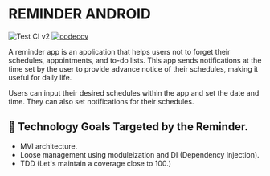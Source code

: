 # REMINDER ANDROID
![Test CI v2](https://github.com/skaengus2012/REMINDER_ANDROID/actions/workflows/ci.yml/badge.svg)
[![codecov](https://codecov.io/gh/skaengus2012/REMINDER_ANDROID/branch/master/graph/badge.svg?token=31W07QTNPW)](https://codecov.io/gh/skaengus2012/REMINDER_ANDROID)

A reminder app is an application that helps users not to forget their schedules, appointments, and to-do lists. This app sends notifications at the time set by the user to provide advance notice of their schedules, making it useful for daily life.

Users can input their desired schedules within the app and set the date and time. They can also set notifications for their schedules.

## 👺 Technology Goals Targeted by the Reminder.
* MVI architecture. 
* Loose management using moduleization and DI (Dependency Injection).
* TDD (Let's maintain a coverage close to 100.)

